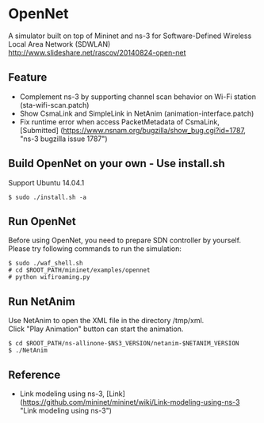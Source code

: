 OpenNet
=======
A simulator built on top of Mininet and ns-3 for Software-Defined Wireless Local Area Network (SDWLAN)  
http://www.slideshare.net/rascov/20140824-open-net

Feature
-------
* Complement ns-3 by supporting channel scan behavior on Wi-Fi station (sta-wifi-scan.patch)
* Show CsmaLink and SimpleLink in NetAnim (animation-interface.patch)
* Fix runtime error when access PacketMetadata of CsmaLink, [Submitted] (https://www.nsnam.org/bugzilla/show_bug.cgi?id=1787, "ns-3 bugzilla issue 1787")

Build OpenNet on your own - Use install.sh
------------------------------------------
Support Ubuntu 14.04.1  

    $ sudo ./install.sh -a

Run OpenNet
-----------
Before using OpenNet, you need to prepare SDN controller by yourself.  
Please try following commands to run the simulation:  

    $ sudo ./waf_shell.sh
    # cd $ROOT_PATH/mininet/examples/opennet
    # python wifiroaming.py

Run NetAnim
-----------
Use NetAnim to open the XML file in the directory /tmp/xml.  
Click "Play Animation" button can start the animation.

    $ cd $ROOT_PATH/ns-allinone-$NS3_VERSION/netanim-$NETANIM_VERSION
    $ ./NetAnim

Reference
---------
* Link modeling using ns-3, [Link] (https://github.com/mininet/mininet/wiki/Link-modeling-using-ns-3 "Link modeling using ns-3")

